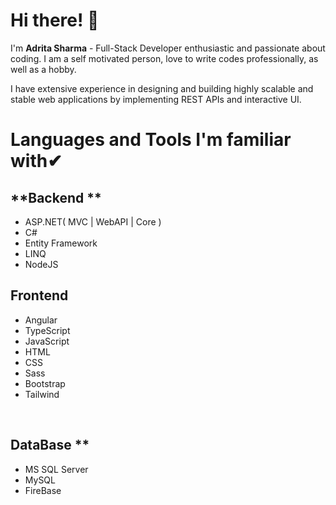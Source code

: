 # **Hi there!** 👋

I'm **Adrita Sharma** - Full-Stack Developer enthusiastic and passionate about coding. I am a self motivated person, love to write codes professionally, as well as a hobby.

I have extensive experience in designing and building highly scalable and stable web applications by implementing REST APIs and interactive UI.

# **Languages and Tools I'm familiar with**✔

## **Backend **

- ASP.NET( MVC | WebAPI | Core )
- C#
- Entity Framework
- LINQ
- NodeJS

## **Frontend**

- Angular
- TypeScript
- JavaScript
- HTML
- CSS
- Sass
- Bootstrap
- Tailwind

</br>

## **DataBase** **

- MS SQL Server
- MySQL
- FireBase

